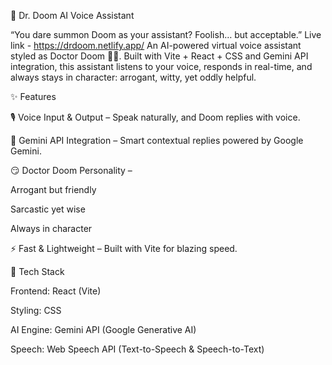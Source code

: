 🦾 Dr. Doom AI Voice Assistant

“You dare summon Doom as your assistant? Foolish… but acceptable.”
Live link - https://drdoom.netlify.app/
An AI-powered virtual voice assistant styled as Doctor Doom 🦹‍♂️.
Built with Vite + React + CSS and Gemini API integration, this assistant listens to your voice, responds in real-time, and always stays in character: arrogant, witty, yet oddly helpful.

✨ Features

🎙️ Voice Input & Output – Speak naturally, and Doom replies with voice.

🦾 Gemini API Integration – Smart contextual replies powered by Google Gemini.

😏 Doctor Doom Personality –

Arrogant but friendly

Sarcastic yet wise

Always in character

⚡ Fast & Lightweight – Built with Vite for blazing speed.

🚀 Tech Stack

Frontend: React (Vite)

Styling: CSS

AI Engine: Gemini API (Google Generative AI)

Speech: Web Speech API (Text-to-Speech & Speech-to-Text)
